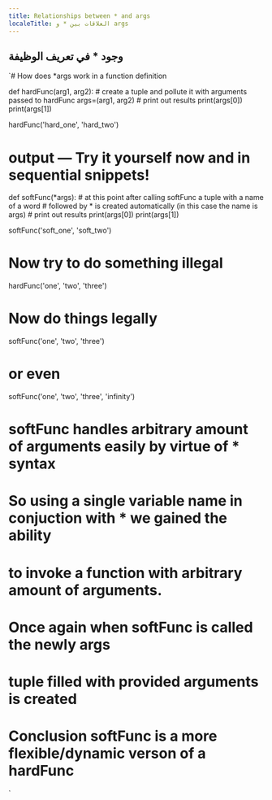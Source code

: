 ```yaml
---
title: Relationships between * and args
localeTitle: العلاقات بين * و args
---
```

## وجود \* في تعريف الوظيفة

 `# How does *args work in a function definition 
 
 def hardFunc(arg1, arg2): 
    # create a tuple and pollute it with arguments passed to hardFunc 
    args=(arg1, arg2) 
    # print out results 
    print(args[0]) 
    print(args[1]) 
 
 hardFunc('hard_one', 'hard_two') 
 # output — Try it yourself now and in sequential snippets! 
 
 def softFunc(*args): 
    # at this point after calling softFunc a tuple with a name of a word 
    # followed by * is created automatically (in this case the name is args) 
    # print out results 
    print(args[0]) 
    print(args[1]) 
 
 softFunc('soft_one', 'soft_two') 
 
 # Now try to do something illegal 
 hardFunc('one', 'two', 'three') 
 
 # Now do things legally 
 softFunc('one', 'two', 'three') 
 
 # or even 
 softFunc('one', 'two', 'three', 'infinity') 
 
 # softFunc handles arbitrary amount of arguments easily by virtue of * syntax 
 # So using a single variable name in conjuction with * we gained the ability 
 # to invoke a function with arbitrary amount of arguments. 
 
 # Once again when softFunc is called the newly args 
 # tuple filled with provided arguments is created 
 
 # Conclusion softFunc is a more flexible/dynamic verson of a hardFunc 
`